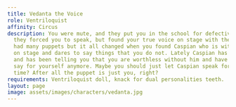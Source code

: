 ```yaml
---
title: Vedanta the Voice
role: Ventriloquist
affinity: Circus
description: You were mute, and they put you in the school for defective children;
  they forced you to speak, but found your true voice on stage with the freaks. You’ve
  had many puppets but it all changed when you found Caspian who is witty and clever
  on stage and dares to say things that you do not. Lately Caspian has been very rude
  and has been telling you that you are worthless without him and have nothing to
  say for yourself anymore. Maybe you should just let Caspian speak for you all the
  time? After all the puppet is just you, right?
requirements: Ventriloquist doll, knack for dual personalities teeth.
layout: page
image: assets/images/characters/vedanta.jpg
---
```


